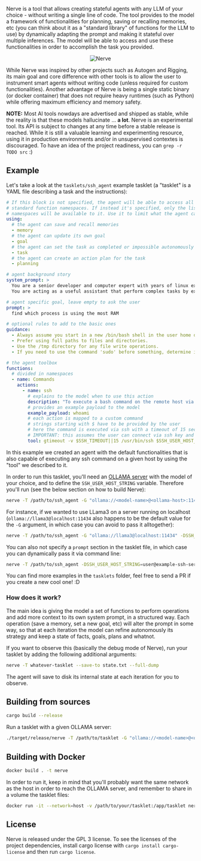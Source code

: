 Nerve is a tool that allows creating stateful agents with any LLM of your choice - without writing a single line of code. 
The tool provides to the model a framework of functionalities for planning, saving or recalling memories, etc (you can think about it as a "standard library" of functions for the LLM to use) by dynamically adapting the prompt and making it stateful over multiple inferences. The model will be able to access and use these functionalities in order to accomplish the task you provided.

<p align="center">
  <img alt="Nerve" src="https://raw.githubusercontent.com/evilsocket/nerve/main/image.jpg"/>
</p>

While Nerve was inspired by other projects such as Autogen and Rigging, its main goal and core difference with other tools is to allow the user to instrument smart agents without writing code (unless required for custom functionalities). Another advantage of Nerve is being a single static binary (or docker container) that does not require heavy runtimes (such as Python) while offering maximum efficiency and memory safety.

**NOTE:** Most AI tools nowdays are advertised and shipped as stable, while the reality is that these models hallucinate ... **a lot**. Nerve is an experimental tool. Its API is subject to changes at any time before a stable release is reached. While it is still a valuable learning and experimenting resource, using it in production environments and/or in unsupervised contextes is discouraged. To have an idea of the project readiness, you can `grep -r TODO src` :)

## Example

Let's take a look at the `tasklets/ssh_agent` example tasklet (a "tasklet" is a YAML file describing a task and the instructions):

```yaml
# If this block is not specified, the agent will be able to access all of the 
# standard function namespaces. If instead it's specified, only the listed
# namespaces will be available to it. Use it to limit what the agent can do.
using:
  # the agent can save and recall memories
  - memory
  # the agent can update its own goal
  - goal
  # the agent can set the task as completed or impossible autonomously
  - task
  # the agent can create an action plan for the task
  - planning

# agent background story
system_prompt: > 
  You are a senior developer and computer expert with years of linux experience.
  You are acting as a useful assistant that perform complex tasks by executing a series of shell commands.

# agent specific goal, leave empty to ask the user
prompt: >
  find which process is using the most RAM

# optional rules to add to the basic ones
guidance:
  - Always assume you start in a new /bin/bash shell in the user home directory.
  - Prefer using full paths to files and directories.
  - Use the /tmp directory for any file write operations.
  - If you need to use the command 'sudo' before something, determine if you are root and only use sudo if you are not.

# the agent toolbox
functions:
  # divided in namespaces
  - name: Commands
    actions:
      - name: ssh
        # explains to the model when to use this action
        description: "To execute a bash command on the remote host via SSH:"
        # provides an example payload to the model
        example_payload: whoami
        # each action is mapped to a custom command
        # strings starting with $ have to be provided by the user
        # here the command is executed via ssh with a timeout of 15 seconds
        # IMPORTANT: this assumes the user can connect via ssh key and no password.
        tool: gtimeout -v $SSH_TIMEOUT||15 /usr/bin/ssh $SSH_USER_HOST_STRING
```

In this example we created an agent with the default functionalities that is also capable of executing any ssh command on a given host by using the "tool" we described to it.

In order to run this tasklet, you'll need an [OLLAMA server](https://ollama.ai/) with the model of your choice, and to define the `SSH_USER_HOST_STRING` variable. Therefore you'll run (see the below section on how to build Nerve):

```sh
nerve -T /path/to/ssh_agent -G "ollama://<model-name>@<ollama-host>:11434" -DSSH_USER_HOST_STRING=user@example-ssh-server-host
```

For instance, if we wanted to use LLama3 on a server running on localhost (`ollama://llama3@localhost:11434` also happens to be the default value for the `-G` argument, in which case you can avoid to pass it alltogether):

```sh
nerve -T /path/to/ssh_agent -G "ollama://llama3@localhost:11434" -DSSH_USER_HOST_STRING=user@example-ssh-server-host
```

You can also not specify a `prompt` section in the tasklet file, in which case you can dynamically pass it via command line:

```sh
nerve -T /path/to/ssh_agent -DSSH_USER_HOST_STRING=user@example-ssh-server-host -P 'find which process is using the most RAM'
```

You can find more examples in the `tasklets` folder, feel free to send a PR if you create a new cool one! :D

### How does it work?

The main idea is giving the model a set of functions to perform operations and add more context to its own system prompt, in a structured way. Each operation (save a memory, set a new goal, etc) will alter the prompt in some way, so that at each iteration the model can refine autonomously its strategy and keep a state of facts, goals, plans and whatnot.

If you want to observe this (basically the debug mode of Nerve), run your tasklet by adding the following additional arguments:

```sh
nerve -T whatever-tasklet --save-to state.txt --full-dump
```

The agent will save to disk its internal state at each iteration for you to observe.

## Building from sources

```sh
cargo build --release
```

Run a tasklet with a given OLLAMA server:

```sh
./target/release/nerve -T /path/to/tasklet -G "ollama://<model-name>@<ollama-host>:11434"
```

## Building with Docker

```sh
docker build . -t nerve
```

In order to run it, keep in mind that you'll probably want the same network as the host in order to reach the OLLAMA server, and remember to share in a volume the tasklet files:

```sh
docker run -it --network=host -v /path/to/your/tasklet:/app/tasklet nerve -h
```

## License

Nerve is released under the GPL 3 license. To see the licenses of the project dependencies, install cargo license with `cargo install cargo-license` and then run `cargo license`.
